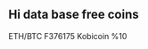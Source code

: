 ## Hi data base free coins 

<!--
**wexkalebur/wexkalebur** is a ✨ _special_ ✨ repository because its `README.md` (clone) appears on your GitHub profile.

Here are some hawe tim to get you started:OK Manuel

- 🔭 I’m currently working on Kobicoin ...
- 🌱 I’m currently learning Kobicoin ...
- 👯 I’m looking to collaborate on Kobicoin...
- 🤔 I’m looking for help with fake coin date delete ...
- 💬 Ask me about  hello hello...
- 📫 How to reach me: ...
- 😄 Pronouns: ...
- ⚡ Fun fact: ...
-->
ETH/BTC F376175 Kobicoin %10
